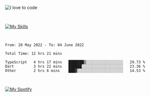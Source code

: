 ![I love to code](https://capsule-render.vercel.app/api?height=250&type=waving&color=gradient&customColorList=14&section=header&text=%F0%9F%92%80%20%F0%9F%96%A4%20%F0%9F%92%BB&fontSize=34&fontColor=fff&animation=fadeIn&fontAlignY=40)

<br>

[![My Skills](https://skillicons.dev/icons?i=html,css,js,ts,dart,react,vue,astro,nextjs,nuxtjs,svelte,remix,gatsby,flutter,jest,sass,styledcomponents,tailwind,materialui,nodejs,graphql,git,netlify,ai,figma)](https://skillicons.dev)

<br>

<!--START_SECTION:waka-->

```text
From: 28 May 2022 - To: 04 June 2022

Total Time: 12 hrs 21 mins

TypeScript   4 hrs 17 mins   ███████▒░░░░░░░░░░░░░░░░░   29.73 %
Dart         3 hrs 22 mins   ██████░░░░░░░░░░░░░░░░░░░   23.36 %
Other        2 hrs 6 mins    ███▓░░░░░░░░░░░░░░░░░░░░░   14.53 %
```

<!--END_SECTION:waka-->

<br>

[![My Spotify](https://spotify-github-profile.vercel.app/api/view?uid=dmblakedesign&cover_image=true&theme=default&bar_color=53b14f&bar_color_cover=false)](https://github.com/kittinan/spotify-github-profile)
